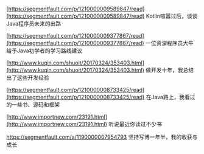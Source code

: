 [https://segmentfault.com/p/1210000009589847/read](https://segmentfault.com/p/1210000009589847/read)     Kotlin喧嚣过后，谈谈Java程序员未来的出路

[https://segmentfault.com/p/1210000009377867/read](https://segmentfault.com/p/1210000009377867/read)   一位资深程序员大牛给予Java初学者的学习路线建议

[http://www.kuqin.com/shuoit/20170324/353403.html](http://www.kuqin.com/shuoit/20170324/353403.html)   做开发十年，我总结出了这些开发经验

[https://segmentfault.com/p/1210000008733425/read](https://segmentfault.com/p/1210000008733425/read)   在Java路上，我看过的一些书、源码和框架

[http://www.importnew.com/23191.html](http://www.importnew.com/23191.html)   听说最近你读过不少书

https://segmentfault.com/a/1190000007954793   坚持写博一年半，我的收获与成长

